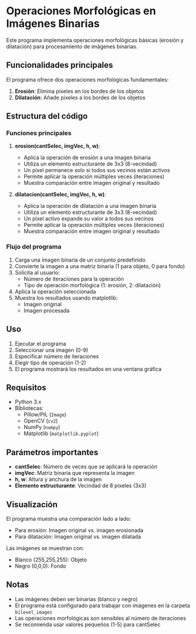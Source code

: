 # Operaciones Morfológicas en Imágenes Binarias

Este programa implementa operaciones morfológicas básicas (erosión y dilatación) para procesamiento de imágenes binarias.

## Funcionalidades principales

El programa ofrece dos operaciones morfológicas fundamentales:

1. **Erosión**: Elimina píxeles en los bordes de los objetos
2. **Dilatación**: Añade píxeles a los bordes de los objetos

## Estructura del código

### Funciones principales

1. **erosion(cantSelec, imgVec, h, w)**:
   - Aplica la operación de erosión a una imagen binaria
   - Utiliza un elemento estructurante de 3x3 (8-vecindad)
   - Un píxel permanece solo si todos sus vecinos están activos
   - Permite aplicar la operación múltiples veces (iteraciones)
   - Muestra comparación entre imagen original y resultado

2. **dilatacion(cantSelec, imgVec, h, w)**:
   - Aplica la operación de dilatación a una imagen binaria
   - Utiliza un elemento estructurante de 3x3 (8-vecindad)
   - Un píxel activo expande su valor a todos sus vecinos
   - Permite aplicar la operación múltiples veces (iteraciones)
   - Muestra comparación entre imagen original y resultado

### Flujo del programa

1. Carga una imagen binaria de un conjunto predefinido
2. Convierte la imagen a una matriz binaria (1 para objeto, 0 para fondo)
3. Solicita al usuario:
   - Número de iteraciones para la operación
   - Tipo de operación morfológica (1: erosión, 2: dilatación)
4. Aplica la operación seleccionada
5. Muestra los resultados usando matplotlib:
   - Imagen original
   - Imagen procesada

## Uso

1. Ejecutar el programa
2. Seleccionar una imagen (0-9)
3. Especificar número de iteraciones
4. Elegir tipo de operación (1-2)
5. El programa mostrará los resultados en una ventana gráfica

## Requisitos

- Python 3.x
- Bibliotecas:
  - Pillow/PIL (`Image`)
  - OpenCV (`cv2`)
  - NumPy (`numpy`)
  - Matplotlib (`matplotlib.pyplot`)

## Parámetros importantes

- **cantSelec**: Número de veces que se aplicará la operación
- **imgVec**: Matriz binaria que representa la imagen
- **h, w**: Altura y anchura de la imagen
- **Elemento estructurante**: Vecindad de 8 píxeles (3x3)

## Visualización

El programa muestra una comparación lado a lado:
- Para erosión: Imagen original vs. imagen erosionada
- Para dilatación: Imagen original vs. imagen dilatada

Las imágenes se muestran con:
- Blanco (255,255,255): Objeto
- Negro (0,0,0): Fondo

## Notas

- Las imágenes deben ser binarias (blanco y negro)
- El programa está configurado para trabajar con imágenes en la carpeta `bilevel_images`
- Las operaciones morfológicas son sensibles al número de iteraciones
- Se recomienda usar valores pequeños (1-5) para cantSelec

